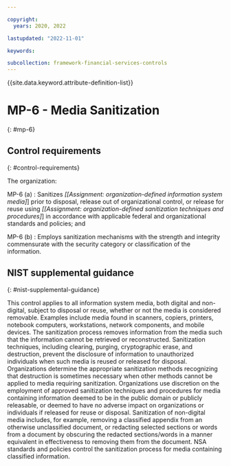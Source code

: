```yaml
---

copyright:
  years: 2020, 2022

lastupdated: "2022-11-01"

keywords:

subcollection: framework-financial-services-controls
---
```


{{site.data.keyword.attribute-definition-list}}

               
# MP-6 - Media Sanitization
{: #mp-6}

## Control requirements
{: #control-requirements}

The organization:

MP-6 (a)
    : Sanitizes _[[Assignment: organization-defined information system media]_] prior to disposal, release out of organizational control, or release for reuse using _[[Assignment: organization-defined sanitization techniques and procedures]_] in accordance with applicable federal and organizational standards and policies; and

MP-6 (b)
    : Employs sanitization mechanisms with the strength and integrity commensurate with the security category or classification of the information.

## NIST supplemental guidance
{: #nist-supplemental-guidance}

This control applies to all information system media, both digital and non-digital, subject to disposal or reuse, whether or not the media is considered removable. Examples include media found in scanners, copiers, printers, notebook computers, workstations, network components, and mobile devices. The sanitization process removes information from the media such that the information cannot be retrieved or reconstructed. Sanitization techniques, including clearing, purging, cryptographic erase, and destruction, prevent the disclosure of information to unauthorized individuals when such media is reused or released for disposal. Organizations determine the appropriate sanitization methods recognizing that destruction is sometimes necessary when other methods cannot be applied to media requiring sanitization. Organizations use discretion on the employment of approved sanitization techniques and procedures for media containing information deemed to be in the public domain or publicly releasable, or deemed to have no adverse impact on organizations or individuals if released for reuse or disposal. Sanitization of non-digital media includes, for example, removing a classified appendix from an otherwise unclassified document, or redacting selected sections or words from a document by obscuring the redacted sections/words in a manner equivalent in effectiveness to removing them from the document. NSA standards and policies control the sanitization process for media containing classified information.





